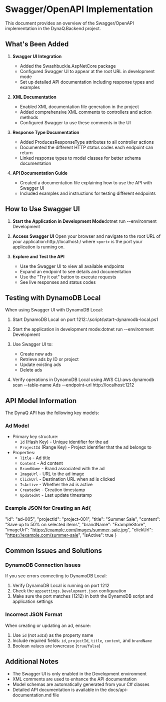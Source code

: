 # Swagger/OpenAPI Implementation

This document provides an overview of the Swagger/OpenAPI implementation in the DynaQ.Backend project.

## What's Been Added

1. **Swagger UI Integration**
   - Added the Swashbuckle.AspNetCore package
   - Configured Swagger UI to appear at the root URL in development mode
   - Set up detailed API documentation including response types and examples

2. **XML Documentation**
   - Enabled XML documentation file generation in the project
   - Added comprehensive XML comments to controllers and action methods
   - Configured Swagger to use these comments in the UI

3. **Response Type Documentation**
   - Added ProducesResponseType attributes to all controller actions
   - Documented the different HTTP status codes each endpoint can return
   - Linked response types to model classes for better schema documentation

4. **API Documentation Guide**
   - Created a documentation file explaining how to use the API with Swagger UI
   - Included examples and instructions for testing different endpoints

## How to Use Swagger UI

1. **Start the Application in Development Mode**dotnet run --environment Development
2. **Access Swagger UI**
   Open your browser and navigate to the root URL of your application:http://localhost:<port>/   where `<port>` is the port your application is running on.

3. **Explore and Test the API**
   - Use the Swagger UI to view all available endpoints
   - Expand an endpoint to see details and documentation
   - Use the "Try it out" button to execute requests
   - See live responses and status codes

## Testing with DynamoDB Local

When using Swagger UI with DynamoDB Local:

1. Start DynamoDB Local on port 1212:.\scripts\start-dynamodb-local.ps1
2. Start the application in development mode:dotnet run --environment Development
3. Use Swagger UI to:
   - Create new ads
   - Retrieve ads by ID or project
   - Update existing ads
   - Delete ads

4. Verify operations in DynamoDB Local using AWS CLI:aws dynamodb scan --table-name Ads --endpoint-url http://localhost:1212
## API Model Information

The DynaQ API has the following key models:

### Ad Model
- Primary key structure: 
  - `Id` (Hash Key) - Unique identifier for the ad
  - `ProjectId` (Range Key) - Project identifier that the ad belongs to
- Properties:
  - `Title` - Ad title
  - `Content` - Ad content
  - `BrandName` - Brand associated with the ad
  - `ImageUrl` - URL to the ad image
  - `ClickUrl` - Destination URL when ad is clicked
  - `IsActive` - Whether the ad is active
  - `CreatedAt` - Creation timestamp
  - `UpdatedAt` - Last update timestamp

### Example JSON for Creating an Ad{
  "id": "ad-005",
  "projectId": "project-001",
  "title": "Summer Sale",
  "content": "Save up to 50% on selected items",
  "brandName": "ExampleStore",
  "imageUrl": "https://example.com/images/summer-sale.jpg",
  "clickUrl": "https://example.com/summer-sale",
  "isActive": true
}
## Common Issues and Solutions

### DynamoDB Connection Issues
If you see errors connecting to DynamoDB Local:
1. Verify DynamoDB Local is running on port 1212
2. Check the `appsettings.Development.json` configuration
3. Make sure the port matches (1212) in both the DynamoDB script and application settings

### Incorrect JSON Format
When creating or updating an ad, ensure:
1. Use `id` (not `adId`) as the property name
2. Include required fields: `id`, `projectId`, `title`, `content`, and `brandName`
3. Boolean values are lowercase (`true`/`false`)

## Additional Notes

- The Swagger UI is only enabled in the Development environment
- XML comments are used to enhance the API documentation
- Model schemas are automatically generated from your C# classes
- Detailed API documentation is available in the docs/api-documentation.md file